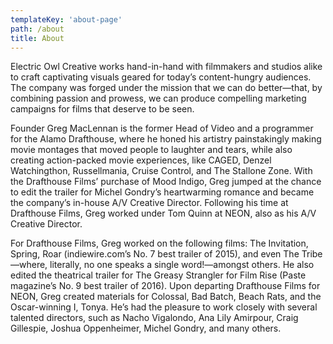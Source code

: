 ```yaml
---
templateKey: 'about-page'
path: /about
title: About
---
```

Electric Owl Creative works hand-in-hand with filmmakers and studios alike to craft captivating visuals geared for today’s content-hungry audiences. The company was forged under the mission that we can do better—that, by combining passion and prowess, we can produce compelling marketing campaigns for films that deserve to be seen.

Founder Greg MacLennan is the former Head of Video and a programmer for the Alamo Drafthouse, where he honed his artistry painstakingly making movie montages that moved people to laughter and tears, while also creating action-packed movie experiences, like CAGED, Denzel Watchingthon, Russellmania, Cruise Control, and The Stallone Zone. With the Drafthouse Films’ purchase of Mood Indigo, Greg jumped at the chance to edit the trailer for Michel Gondry’s heartwarming romance and became the company’s in-house A/V Creative Director. Following his time at Drafthouse Films, Greg worked under Tom Quinn at NEON, also as his A/V Creative Director.  

For Drafthouse Films, Greg worked on the following films: The Invitation, Spring, Roar (indiewire.com’s No. 7 best trailer of 2015), and even The Tribe—where, literally, no one speaks a single word!—amongst others. He also edited the theatrical trailer for The Greasy Strangler for Film Rise (Paste magazine’s No. 9 best trailer of 2016). Upon departing Drafthouse Films for NEON, Greg created materials for Colossal, Bad Batch, Beach Rats, and the Oscar-winning I, Tonya. He’s had the pleasure to work closely with several talented directors, such as Nacho Vigalondo, Ana Lily Amirpour, Craig Gillespie, Joshua Oppenheimer, Michel Gondry, and many others.
